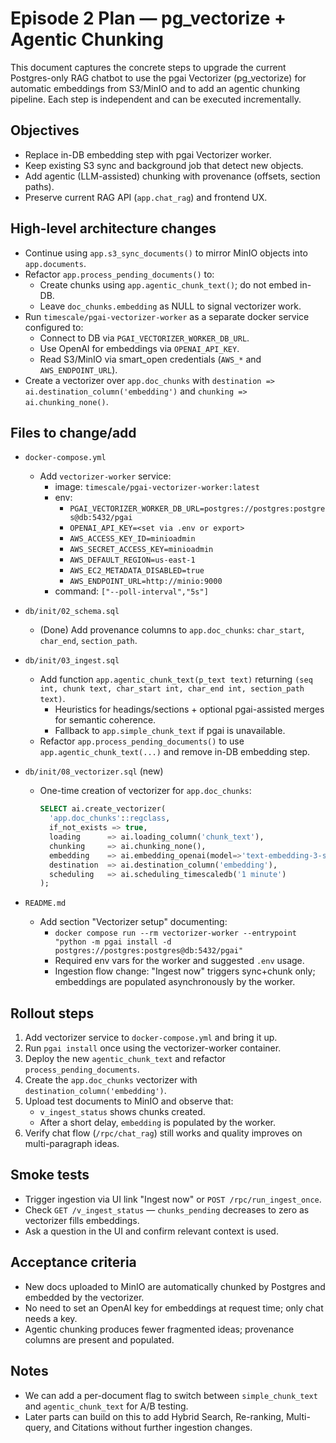 # Episode 2 Plan — pg_vectorize + Agentic Chunking

This document captures the concrete steps to upgrade the current Postgres-only RAG chatbot to use the pgai Vectorizer (pg_vectorize) for automatic embeddings from S3/MinIO and to add an agentic chunking pipeline. Each step is independent and can be executed incrementally.

## Objectives
- Replace in-DB embedding step with pgai Vectorizer worker.
- Keep existing S3 sync and background job that detect new objects.
- Add agentic (LLM-assisted) chunking with provenance (offsets, section paths).
- Preserve current RAG API (`app.chat_rag`) and frontend UX.

## High-level architecture changes
- Continue using `app.s3_sync_documents()` to mirror MinIO objects into `app.documents`.
- Refactor `app.process_pending_documents()` to:
  - Create chunks using `app.agentic_chunk_text()`; do not embed in-DB.
  - Leave `doc_chunks.embedding` as NULL to signal vectorizer work.
- Run `timescale/pgai-vectorizer-worker` as a separate docker service configured to:
  - Connect to DB via `PGAI_VECTORIZER_WORKER_DB_URL`.
  - Use OpenAI for embeddings via `OPENAI_API_KEY`.
  - Read S3/MinIO via smart_open credentials (`AWS_*` and `AWS_ENDPOINT_URL`).
- Create a vectorizer over `app.doc_chunks` with `destination => ai.destination_column('embedding')` and `chunking => ai.chunking_none()`.

## Files to change/add
- `docker-compose.yml`
  - Add `vectorizer-worker` service:
    - image: `timescale/pgai-vectorizer-worker:latest`
    - env:
      - `PGAI_VECTORIZER_WORKER_DB_URL=postgres://postgres:postgres@db:5432/pgai`
      - `OPENAI_API_KEY=<set via .env or export>`
      - `AWS_ACCESS_KEY_ID=minioadmin`
      - `AWS_SECRET_ACCESS_KEY=minioadmin`
      - `AWS_DEFAULT_REGION=us-east-1`
      - `AWS_EC2_METADATA_DISABLED=true`
      - `AWS_ENDPOINT_URL=http://minio:9000`
    - command: `["--poll-interval","5s"]`

- `db/init/02_schema.sql`
  - (Done) Add provenance columns to `app.doc_chunks`: `char_start`, `char_end`, `section_path`.

- `db/init/03_ingest.sql`
  - Add function `app.agentic_chunk_text(p_text text)` returning `(seq int, chunk text, char_start int, char_end int, section_path text)`.
    - Heuristics for headings/sections + optional pgai-assisted merges for semantic coherence.
    - Fallback to `app.simple_chunk_text` if pgai is unavailable.
  - Refactor `app.process_pending_documents()` to use `app.agentic_chunk_text(...)` and remove in-DB embedding step.

- `db/init/08_vectorizer.sql` (new)
  - One-time creation of vectorizer for `app.doc_chunks`:
    ```sql
    SELECT ai.create_vectorizer(
      'app.doc_chunks'::regclass,
      if_not_exists => true,
      loading      => ai.loading_column('chunk_text'),
      chunking     => ai.chunking_none(),
      embedding    => ai.embedding_openai(model=>'text-embedding-3-small', dimensions=>'1536'),
      destination  => ai.destination_column('embedding'),
      scheduling   => ai.scheduling_timescaledb('1 minute')
    );
    ```

- `README.md`
  - Add section "Vectorizer setup" documenting:
    - `docker compose run --rm vectorizer-worker --entrypoint "python -m pgai install -d postgres://postgres:postgres@db:5432/pgai"`
    - Required env vars for the worker and suggested `.env` usage.
    - Ingestion flow change: "Ingest now" triggers sync+chunk only; embeddings are populated asynchronously by the worker.

## Rollout steps
1) Add vectorizer service to `docker-compose.yml` and bring it up.
2) Run `pgai install` once using the vectorizer-worker container.
3) Deploy the new `agentic_chunk_text` and refactor `process_pending_documents`.
4) Create the `app.doc_chunks` vectorizer with `destination_column('embedding')`.
5) Upload test documents to MinIO and observe that:
   - `v_ingest_status` shows chunks created.
   - After a short delay, `embedding` is populated by the worker.
6) Verify chat flow (`/rpc/chat_rag`) still works and quality improves on multi-paragraph ideas.

## Smoke tests
- Trigger ingestion via UI link "Ingest now" or `POST /rpc/run_ingest_once`.
- Check `GET /v_ingest_status` — `chunks_pending` decreases to zero as vectorizer fills embeddings.
- Ask a question in the UI and confirm relevant context is used.

## Acceptance criteria
- New docs uploaded to MinIO are automatically chunked by Postgres and embedded by the vectorizer.
- No need to set an OpenAI key for embeddings at request time; only chat needs a key.
- Agentic chunking produces fewer fragmented ideas; provenance columns are present and populated.

## Notes
- We can add a per-document flag to switch between `simple_chunk_text` and `agentic_chunk_text` for A/B testing.
- Later parts can build on this to add Hybrid Search, Re-ranking, Multi-query, and Citations without further ingestion changes.
